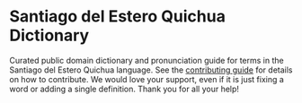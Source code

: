 
# Santiago del Estero Quichua Dictionary

Curated public domain dictionary and pronunciation guide for terms in the Santiago del Estero Quichua language. See the [contributing guide](https://github.com/drumworkteam/term/blob/make/.github/contributing.md) for details on how to contribute. We would love your support, even if it is just fixing a word or adding a single definition. Thank you for all your help!